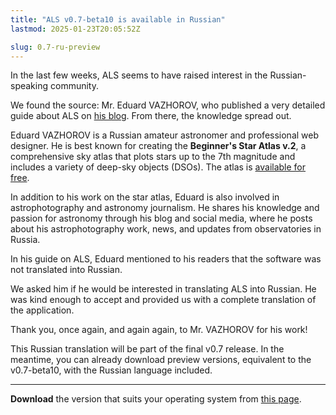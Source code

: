 ```yaml
---
title: "ALS v0.7-beta10 is available in Russian"
lastmod: 2025-01-23T20:05:52Z

slug: 0.7-ru-preview
---
```


In the last few weeks, ALS seems to have raised interest in the Russian-speaking community.

We found the source: Mr. Eduard VAZHOROV, who published a very detailed guide about ALS on
[his blog](https://vazhorov.wordpress.com/). From there, the knowledge spread out.

Eduard VAZHOROV is a Russian amateur astronomer and professional web designer. He is best known for creating the
**Beginner's Star Atlas v.2**, a comprehensive sky atlas that plots stars up to the 7th magnitude and includes a variety
of deep-sky objects (DSOs). The atlas is [available for free](https://vazhorov.wordpress.com/2020/09/03/beginners-star-atlas-v2/).

In addition to his work on the star atlas, Eduard is also involved in astrophotography and astronomy journalism. He
shares his knowledge and passion for astronomy through his blog and social media, where he posts about his
astrophotography work, news, and updates from observatories in Russia.

In his guide on ALS, Eduard mentioned to his readers that the software was not translated into Russian.

We asked him if he would be interested in translating ALS into Russian. He was kind enough to accept and provided us with
a complete translation of the application.

Thank you, once again, and again again, to Mr. VAZHOROV for his work!

This Russian translation will be part of the final v0.7 release. In the meantime, you can already download preview
versions, equivalent to the v0.7-beta10, with the Russian language included.

---

**Download** the version that suits your operating system from [this page](https://als-app.org/nightlies/2025-01-19-cd17364f/).